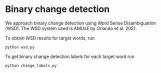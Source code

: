 # Binary change detection

We approach binary change detection using Word Sense Disambiguation (WSD).
The WSD system used is AMUsE by Orlando et al. 2021.

To obtain WSD results for target words, run
```
python wsd.py
```

To get binary change detection labels for each target word run
```
python change_labels.py
```
